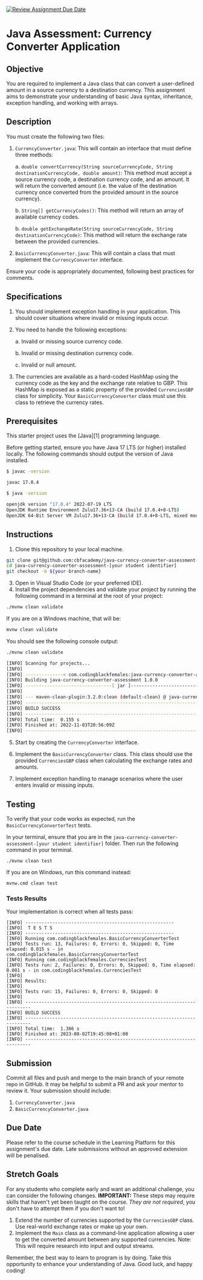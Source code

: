 [![Review Assignment Due Date](https://classroom.github.com/assets/deadline-readme-button-24ddc0f5d75046c5622901739e7c5dd533143b0c8e959d652212380cedb1ea36.svg)](https://classroom.github.com/a/WOfrqnzM)
# Java Assessment: Currency Converter Application

## Objective

You are required to implement a Java class that can convert a user-defined amount in a source currency to a destination currency. This assignment aims to demonstrate your understanding of basic Java syntax, inheritance, exception handling, and working with arrays.

## Description

You must create the following two files:

1. `CurrencyConverter.java`: This will contain an interface that must define three methods:

   a. `double convertCurrency(String sourceCurrencyCode, String destinationCurrencyCode, double amount)`: This method must accept a source currency code, a destination currency code, and an amount. It will return the converted amount (i.e. the value of the destination currency once converted from the provided amount in the source currency).

   b. `String[] getCurrencyCodes()`: This method will return an array of available currency codes.

   b. `double getExchangeRate(String sourceCurrencyCode, String destinationCurrencyCode)`: This method will return the exchange rate between the provided currencies.

2. `BasicCurrencyConverter.java`: This will contain a class that must implement the `CurrencyConverter` interface. 

Ensure your code is appropriately documented, following best practices for comments.

## Specifications

1. You should implement exception handling in your application. This should cover situations where invalid or missing inputs occur. 

2. You need to handle the following exceptions:

   a. Invalid or missing source currency code.
   
   b. Invalid or missing destination currency code.

   c. Invalid or null amount.

3. The currencies are available as a hard-coded HashMap using the currency code as the key and the exchange rate relative to GBP. This HashMap is exposed as a static property of the provided `CurrenciesGBP` class for simplicity. Your `BasicCurrencyConverter` class must use this class to retrieve the currency rates.

## Prerequisites

This starter project uses the [Java][1] programming language.

Before getting started, ensure you have Java 17 LTS (or higher) installed locally. The following commands should output the version of Java installed.

```bash
$ javac -version

javac 17.0.4
```


```bash
$ java -version

openjdk version "17.0.4" 2022-07-19 LTS
OpenJDK Runtime Environment Zulu17.36+13-CA (build 17.0.4+8-LTS)
OpenJDK 64-Bit Server VM Zulu17.36+13-CA (build 17.0.4+8-LTS, mixed mode, sharing)
```

## Instructions

1. Clone this repository to your local machine.
```bash
git clone git@github.com:cbfacademy/java-currency-converter-assessment-[your student identifier].git
cd java-currency-converter-assessment-[your student identifier]
git checkout -b ${your-branch-name}
```

3. Open in Visual Studio Code (or your preferred IDE).
4. Install the project dependencies and validate your project by running the following command in a terminal at the root of your project:

```bash
./mvnw clean validate
```

If you are on a Windows machine, that will be:

```bat
mvnw clean validate
```

You should see the following console output:

```bash
./mvnw clean validate

[INFO] Scanning for projects...
[INFO] 
[INFO] --------------< com.codingblackfemales:java-currency-converter-assessment >-----------------
[INFO] Building java-currency-converter-assessment 1.0.0
[INFO] --------------------------------[ jar ]---------------------------------
[INFO] 
[INFO] --- maven-clean-plugin:3.2.0:clean (default-clean) @ java-currency-converter-assessment ---
[INFO] ------------------------------------------------------------------------
[INFO] BUILD SUCCESS
[INFO] ------------------------------------------------------------------------
[INFO] Total time:  0.155 s
[INFO] Finished at: 2022-11-03T20:56:09Z
[INFO] ------------------------------------------------------------------------

```

5. Start by creating the `CurrencyConverter` interface.

6. Implement the `BasicCurrencyConverter` class. This class should use the provided `CurrenciesGBP` class when calculating the exchange rates and amounts.

7.  Implement exception handling to manage scenarios where the user enters invalid or missing inputs.

## Testing

To verify that your code works as expected, run the `BasicCurrencyConverterTest` tests.

In your terminal, ensure that you are in the `java-currency-converter-assessment-[your student identifier]` folder.
Then run the following command in your terminal.

```shell
./mvnw clean test
```

If you are on Windows, run this command instead:

```shell
mvnw.cmd clean test
```

### Tests Results

Your implementation is correct when all tests pass:
```
[INFO] -------------------------------------------------------
[INFO]  T E S T S
[INFO] -------------------------------------------------------
[INFO] Running com.codingblackfemales.BasicCurrencyConverterTest
[INFO] Tests run: 13, Failures: 0, Errors: 0, Skipped: 0, Time elapsed: 0.015 s - in com.codingblackfemales.BasicCurrencyConverterTest
[INFO] Running com.codingblackfemales.CurrenciesTest
[INFO] Tests run: 2, Failures: 0, Errors: 0, Skipped: 0, Time elapsed: 0.001 s - in com.codingblackfemales.CurrenciesTest
[INFO] 
[INFO] Results:
[INFO] 
[INFO] Tests run: 15, Failures: 0, Errors: 0, Skipped: 0
[INFO] 
[INFO] ------------------------------------------------------------------------
[INFO] BUILD SUCCESS
[INFO] ------------------------------------------------------------------------
[INFO] Total time:  1.366 s
[INFO] Finished at: 2023-08-02T19:45:08+01:00
[INFO] ------------------------------------------------------------------------
```

## Submission

Commit all files and push and merge to the main branch of your remote repo in GitHub. It may be helpful to submit a PR and ask your mentor to review it. Your submission should include:

1. `CurrencyConverter.java`
2. `BasicCurrencyConverter.java`

## Due Date

Please refer to the course schedule in the Learning Platform for this assignment's due date. Late submissions without an approved extension will be penalised.

## Stretch Goals

For any students who complete early and want an additional challenge, you can consider the following changes. **IMPORTANT:** These steps may require skills that haven't yet been taught on the course. *They are not required*, you don't have to attempt them if you don't want to!

1. Extend the number of currencies supported by the `CurrenciesGBP` class. Use real-world exchange rates or make up your own.
2. Implement the `Main` class as a command-line application allowing a user to get the converted amount between any supported currencies. Note: This will require research into input and output streams.

Remember, the best way to learn to program is by doing. Take this opportunity to enhance your understanding of Java. Good luck, and happy coding!
